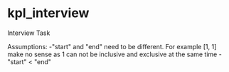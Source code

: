 # kpl_interview
Interview Task

Assumptions:
-"start" and "end" need to be different. For example [1, 1] make no sense as 1 can not be inclusive and exclusive at the same time
-"start" < "end"
